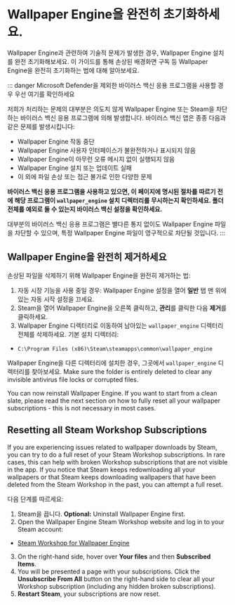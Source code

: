 # Wallpaper Engine을 완전히 초기화하세요.

Wallpaper Engine과 관련하여 기술적 문제가 발생한 경우, Wallpaper Engine 설치를 완전 초기화해보세요. 이 가이드를 통해 손상된 배경화면 구독 등 Wallpaper Engine을 완전히 초기화하는 법에 대해 알아보세요.

::: danger
Microsoft Defender을 제외한 바이러스 백신 응용 프로그램을 사용할 경우 우선 여기를 확인하세요

저희가 처리하는 문제의 대부분은 의도치 않게 Wallpaper Engine 또는 Steam을 차단하는 바이러스 백신 응용 프로그램에 의해 발생합니다. 바이러스 백신 앱은 종종 다음과 같은 문제를 발생시킵니다:

* Wallpaper Engine 작동 중단
* Wallpaper Engine 사용자 인터페이스가 불완전하거나 표시되지 않음
* Wallpaper Engine이 아무런 오류 메시지 없이 실행되지 않음
* Wallpaper Engine 설치 또는 업데이트 실패
* 이 외에 파일 손상 또는 접근 불가로 인한 다양한 문제

**바이러스 백신 응용 프로그램을 사용하고 있으면, 이 페이지에 명시된 절차를 따르기 전에 해당 프로그램이 `wallpaper_engine` 설치 디렉터리를 무시하는지 확인하세요. 폴더 전체를 예외로 둘 수 있는지 바이러스 백신 설정을 확인하세요.**

대부분의 바이러스 백신 응용 프로그램은 별다른 통지 없이도 Wallpaper Engine 파일을 차단할 수 있으며, 특정 Wallpaper Engine 파일이 영구적으로 차단될 것입니다.
:::

## Wallpaper Engine을 완전히 제거하세요

손상된 파일을 삭제하기 위해 Wallpaper Engine을 완전히 제거하는 법:

1. 자동 시장 기능을 사용 중일 경우: Wallpaper Engine 설정을 열어 **일반** 탭 맨 위에 있는 자동 시작 설정을 끄세요.
2. Steam을 열어 Wallpaper Engine을 오른쪽 클릭하고, **관리**를 클릭한 다음 **제거**를 클릭하세요.
3. Wallpaper Engine 디렉터리로 이동하여 남아있는 `wallpaper_engine` 디렉터리 전체를 삭제하세요. 기본 설치 디렉터리:

* `C:\Program Files (x86)\Steam\steamapps\common\wallpaper_engine`

Wallpaper Engine을 다른 디렉터리에 설치한 경우, 그곳에서 `wallpaper_engine` 디렉터리를 찾아보세요. Make sure the folder is entirely deleted to clear any invisible antivirus file locks or corrupted files.

You can now reinstall Wallpaper Engine. If you want to start from a clean slate, please read the next section on how to fully reset all your wallpaper subscriptions - this is not necessary in most cases.

## Resetting all Steam Workshop Subscriptions

If you are experiencing issues related to wallpaper downloads by Steam, you can try to do a full reset of your Steam Workshop subscriptions. In rare cases, this can help with broken Workshop subscriptions that are not visible in the app. If you notice that Steam keeps redownloading all your wallpapers or that Steam keeps downloading wallpapers that have been deleted from the Steam Workshop in the past, you can attempt a full reset.

다음 단계를 따르세요:

1. Steam을 끕니다. **Optional:** Uninstall Wallpaper Engine first.
2. Open the Wallpaper Engine Steam Workshop website and log in to your Steam account:

* [Steam Workshop for Wallpaper Engine](https://steamcommunity.com/app/431960/workshop/)

3. On the right-hand side, hover over **Your files** and then **Subscribed Items**.
4. You will be presented a page with your subscriptions. Click the **Unsubscribe From All** button on the right-hand side to clear all your Workshop subscription (including any hidden broken subscriptions).
5. **Restart Steam**, your subscriptions are now reset.
